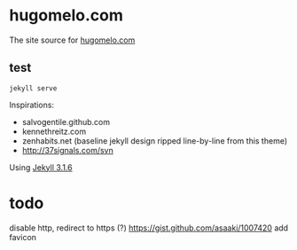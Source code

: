# hugomelo.com

The site source for [hugomelo.com](https://hugomelo.com)

## test
```
jekyll serve
```


Inspirations:

- salvogentile.github.com
- kennethreitz.com
- zenhabits.net (baseline jekyll design ripped line-by-line from this theme)
- http://37signals.com/svn


Using [Jekyll 3.1.6](https://github.com/jekyll/jekyll)

# todo
disable http, redirect to https (?)
https://gist.github.com/asaaki/1007420
add favicon
